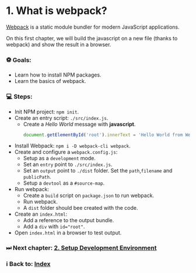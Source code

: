 # 1. What is webpack?

[Webpack](https://webpack.js.org/) is a static module bundler for modern JavaScript applications. 

On this first chapter, we will build the javascript on a new file (thanks to webpack) and show the result in a browser.

### ⚽️ Goals: 

  * Learn how to install NPM packages.
  * Learn the basics of webpack.

### 💻 Steps: 

  * Init NPM project: `npm init`.
  * Create an entry script: `./src/index.js`.
    * Create a *Hello World* message with **javascript**.
      ```javascript
      document.getElementById('root').innerText = 'Hello World from Webpack';
      ```
  * Install Webpack: `npm i -D webpack-cli webpack`.
  * Create and configure a `webpack.config.js`: 
    * Setup as a `development` mode.
    * Set an `entry` point to `./src/index.js`.
    * Set an `output` point to `./dist` folder. Set the `path`,`filename` and `publicPath`.
    * Setup a `devtool` as a `#source-map`.
  * Run webpack:
    * Create a `build` script on `package.json` to run webpack.
    * Run webpack.
    * A `dist` folder should bee created with the code.
  * Create an `index.html`: 
    * Add a reference to the output bundle.
    * Add a `div` with `id="root"`.
  * Open `index.html` in a browser to test output.

### ⏭ Next chapter: [2. Setup Development Environment](../2.%20Setup%20Development%20Environment/Readme.md)

### ℹ️ Back to: [Index](../README.md)
